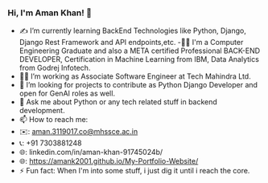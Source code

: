 ### Hi, I'm Aman Khan! 👋

- ✍️ I’m currently learning BackEnd Technologies like Python, Django, Django Rest Framework and API endpoints,etc.
-🧑‍🎓 I'm a Computer Engineering Graduate and also a META certified Professional BACK-END DEVELOPER, Certification in Machine Learning from IBM, Data Analytics from Godrej Infotech.
- 🧑‍💻 I’m working as Associate Software Engineer at Tech Mahindra Ltd.
- 🤔 I’m looking for projects to contribute as Python Django Developer and open for GenAI roles as well.
- 💬 Ask me about Python or any tech related stuff in backend development.
- 📫 How to reach me: 
- ✉️: aman.3119017.co@mhssce.ac.in
- 📞: +91 7303881248
- 🌐: linkedin.com/in/aman-khan-91745024b/
- 🌐: https://amank2001.github.io/My-Portfolio-Website/
- ⚡ Fun fact: When I'm into some stuff, i just dig it until i reach the core.
